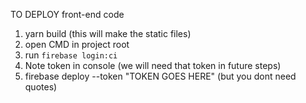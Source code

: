 TO DEPLOY front-end code

1. yarn build (this will make the static files)
2. open CMD in project root
3. run `firebase login:ci`
4. Note token in console (we will need that token in future steps)
5. firebase deploy --token "TOKEN GOES HERE" (but you dont need quotes)
